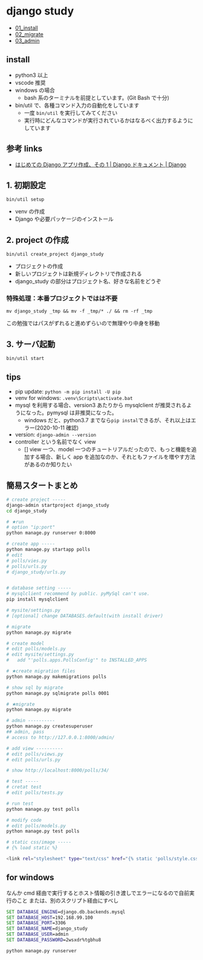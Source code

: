 # django study

- [01_install](READMES/01_install.md)
- [02_migrate](READMES/02_migrate.md)
- [03_admin](READMES/03_admin.md)

## install

- python3 以上
- vscode 推奨
- windows の場合
  - bash 系のターミナルを前提としています。(Git Bash で十分)
- bin/util で、各種コマンド入力の自動化をしています
  - 一度 `bin/util` を実行してみてください
  - 実行時にどんなコマンドが実行されているかはなるべく出力するようにしています

## 参考 links

- [はじめての Django アプリ作成、その 1 \| Django ドキュメント \| Django](https://docs.djangoproject.com/ja/3.0/intro/tutorial01/)

## 1. 初期設定

`bin/util setup`

- venv の作成
- Django や必要パッケージのインストール

## 2. project の作成

`bin/util create_project django_study`

- プロジェクトの作成
- 新しいプロジェクトは新規ディレクトリで作成される
- django_study の部分はプロジェクト名、好きな名前をどうぞ

### 特殊処理：本番プロジェクトではは不要

`mv django_study _tmp && mv -f _tmp/* ./ && rm -rf _tmp`

この勉強ではパスがずれると進めずらいので無理やり中身を移動

## 3. サーバ起動

`bin/util start`

## tips

- pip update: `python -m pip install -U pip`
- venv for windows: `.venv\Scripts\activate.bat`
- mysql を利用する場合、version3 あたりから mysqlclient が推奨されるようになった。pymysql は非推奨になった。
  - windows だと、python3.7 までなら`pip instal`できるが、それ以上はエラー(2020-10-11 確認)
- version: `django-admin --version`
- controller という名前でなく view
  - [] view 一つ、model 一つのチュートリアルだったので、もっと機能を追加する場合、新しく app を追加なのか、それともファイルを増やす方法があるのか知りたい

## 簡易スタートまとめ

```bash
# create project -----
django-admin startproject django_study
cd django_study

# ★run
# option "ip:port"
python manage.py runserver 0:8000

# create app -----
python manage.py startapp polls
# edit
# polls/vies.py
# polls/urls.py
# django_study/urls.py


# database setting -----
# mysqlclient recommend by public. pyMySql can't use.
pip install mysqlclient

# mysite/settings.py
# [optional] change DATABASES.default(with install driver)

# migrate
python manage.py migrate

# create model
# edit polls/models.py
# edit mysite/settings.py
#   add "'polls.apps.PollsConfig'" to INSTALLED_APPS

# ★create migration files
python manage.py makemigrations polls

# show sql by migrate
python manage.py sqlmigrate polls 0001

# ★migrate
python manage.py migrate

# admin ----------
python manage.py createsuperuser
## admin, pass
# access to http://127.0.0.1:8000/admin/

# add view ----------
# edit polls/views.py
# edit polls/urls.py

# show http://localhost:8000/polls/34/

# test -----
# cretat test
# edit polls/tests.py

# run test
python manage.py test polls

# modify code
# edit polls/models.py
python manage.py test polls

# static css/image -----
# {% load static %}

<link rel="stylesheet" type="text/css" href="{% static 'polls/style.css' %}">
```

## for windows

なんか cmd 経由で実行するとホスト情報の引き渡しでエラーになるので自前実行のこと
または、別のスクリプト経由にすべし

```cmd
SET DATABASE_ENGINE=django.db.backends.mysql
SET DATABASE_HOST=192.168.99.100
SET DATABASE_PORT=3306
SET DATABASE_NAME=django_study
SET DATABASE_USER=admin
SET DATABASE_PASSWORD=2wsxdr%tgbhu8

python manage.py runserver
```
